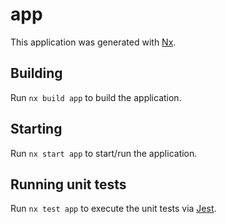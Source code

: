 # app

This application was generated with [Nx](https://nx.dev).

## Building

Run `nx build app` to build the application.

## Starting

Run `nx start app` to start/run the application.

## Running unit tests

Run `nx test app` to execute the unit tests via [Jest](https://jestjs.io).
